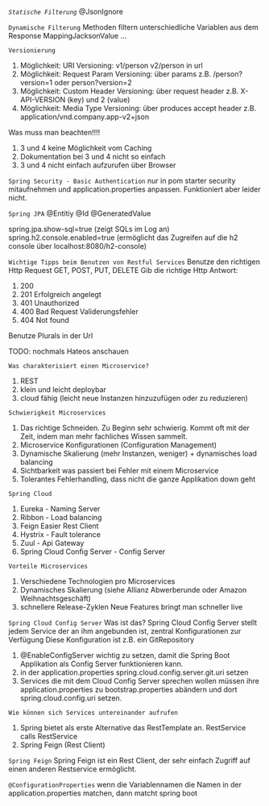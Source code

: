 _`Statische Filterung`_
@JsonIgnore

`Dynamische Filterung`
Methoden filtern unterschiedliche Variablen aus dem Response
MappingJacksonValue ...

`Versionierung`
1. Möglichkeit: URI Versioning: v1/person v2/person in url 
2. Möglichkeit: Request Param Versioning: über params z.B. /person?version=1 oder person?version=2
3. Möglichkeit: Custom Header Versioning: über request header z.B. X-API-VERSION (key) und 2 (value)
4. Möglichkeit: Media Type Versioning: über produces accept header z.B. application/vnd.company.app-v2+json

Was muss man beachten!!!!
1. 3 und 4 keine Möglichkeit vom Caching
2. Dokumentation bei 3 und 4 nicht so einfach
3. 3 und 4 nicht einfach aufzurufen über Browser

`Spring Security - Basic Authentication`
nur in pom starter security mitaufnehmen und application.properties anpassen. Funktioniert aber leider nicht.

`Spring JPA`
@Entitiy
@Id
@GeneratedValue

spring.jpa.show-sql=true (zeigt SQLs im Log an)
spring.h2.console.enabled=true (ermöglicht das Zugreifen auf die h2 console über localhost:8080/h2-console)

`Wichtige Tipps beim Benutzen von Restful Services`
Benutze den richtigen Http Request GET, POST, PUT, DELETE
Gib die richtige Http Antwort:
1. 200
2. 201 Erfolgreich angelegt
3. 401 Unauthorized
4. 400 Bad Request Validerungsfehler
5. 404 Not found

Benutze Plurals in der Url


TODO:
nochmals Hateos anschauen


`Was charakterisiert einen Microservice?`
1. REST
2. klein und leicht deploybar
3. cloud fähig (leicht neue Instanzen hinzuzufügen oder zu reduzieren)

`Schwierigkeit Microservices`
1. Das richtige Schneiden. Zu Beginn sehr schwierig. Kommt oft mit der Zeit, indem man mehr fachliches Wissen sammelt.
2. Microservice Konfigurationen (Configuration Management)
3. Dynamische Skalierung (mehr Instanzen, weniger) + dynamisches load balancing
4. Sichtbarkeit was passiert bei Fehler mit einem Microservice
5. Tolerantes Fehlerhandling, dass nicht die ganze Applikation down geht

`Spring Cloud`
1. Eureka - Naming Server
2. Ribbon - Load balancing
3. Feign Easier Rest Client
4. Hystrix - Fault tolerance
5. Zuul - Api Gateway
6. Spring Cloud Config Server - Config Server

`Vorteile Microservices`
1. Verschiedene Technologien pro Microservices
2. Dynamisches Skalierung (siehe Allianz Abwerberunde oder Amazon Weihnachtsgeschäft)
3. schnellere Release-Zyklen Neue Features bringt man schneller live

`Spring Cloud Config Server`
Was ist das? 
Spring Cloud Config Server stellt jedem Service der an ihm angebunden ist, zentral Konfigurationen zur Verfügung
Diese Konfiguration ist z.B. ein GitRepository
1. @EnableConfigServer 
wichtig zu setzen, damit die Spring Boot Applikation als Config Server funktionieren kann.
2. in der application.properties spring.cloud.config.server.git.uri setzen
3. Services die mit dem Cloud Config Server sprechen wollen müssen ihre application.properties zu 
    bootstrap.properties abändern und dort spring.cloud.config.uri setzen.
    
`Wie können sich Services untereinander aufrufen`
1. Spring bietet als erste Alternative das RestTemplate an. RestService calls RestService
2. Spring Feign (Rest Client)

`Spring Feign`
Spring Feign ist ein Rest Client, der sehr einfach Zugriff auf einen anderen Restservice ermöglicht.

`@ConfigurationProperties`
wenn die Variablennamen die Namen in der application.properties matchen, dann matcht spring boot 